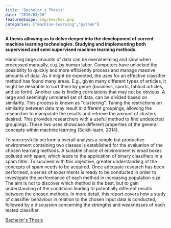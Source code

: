 ```yaml
---
title: "Bachelor's Thesis"
date: "2016/03/20"
featuredImage: img/kex/kex.png
categories: ["machine-learning","python"]
---
```

**A thesis allowing us to delve deeper into the development of current machine learning technologies. Studying and implementing both supervised and semi supervised machine learning methods.**

Handling large amounts of data can be overwhelming and slow when processed manually, e.g. by human labor. Computers have unlocked the possibility to quickly and more efficiently process and manage massive amounts of data. As it might be expected, the uses for an effective classifier method has found many areas. E.g., given many different types of articles, it might be desirable to sort them by genre (business, sports, tabloid articles, and so forth). Another use is finding correlations that may not be obvious. A large and seemingly unrelated set of data, can be divided based on similarity. This process is known as "clustering". Tuning the restrictions on similarity between data may result in different groupings, allowing the researcher to manipulate the results and retrieve the amount of clusters desired. This provides researchers with a useful method to find undetected groupings. These two uses showcase different properties of the general concepts within machine learning (Scikit-learn, 2014). 

To successfully perform a overall analysis a simple but productive environment containing two classes is established for the evaluation of the chosen learning methods. A suitable choice of environment is email boxes polluted with spam; which leads to the application of binary classifiers in a spam filter. To succeed with this objective, greater understanding of the concepts of spam needs to be acquired. Once adequate research has been performed, a series of experiments is ready to be conducted in order to investigate the performance of each method in increasing population size. The aim is not to discover which method is the best, but to gain understanding of the conditions leading to potentially different results between the chosen methods. In more detail, this report covers how a study of classifier behaviour in relation to the chosen input data is conducted, followed by a discussion concerning the strengths and weaknesses of each tested classifier.

[Bachelor's Thesis](https://kth.diva-portal.org/smash/get/diva2:933512/FULLTEXT01.pdf)

